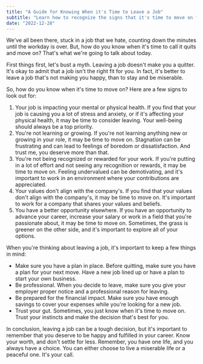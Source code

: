 ```yaml
---
title: "A Guide for Knowing When it's Time to Leave a Job"
subtitle: "Learn how to recognize the signs that it's time to move on from your job and take control of your career with this comprehensive guide."
date: "2022-12-28"
---
```


We've all been there, stuck in a job that we hate, counting down the minutes until the workday is over. But, how do you know when it's time to call it quits and move on? That's what we're going to talk about today.

First things first, let's bust a myth. Leaving a job doesn't make you a quitter. It's okay to admit that a job isn't the right fit for you. In fact, it's better to leave a job that's not making you happy, than to stay and be miserable.

So, how do you know when it's time to move on? Here are a few signs to look out for:

1. Your job is impacting your mental or physical health.
If you find that your job is causing you a lot of stress and anxiety, or if it's affecting your physical health, it may be time to consider leaving. Your well-being should always be a top priority.
2. You're not learning or growing.
If you're not learning anything new or growing in your role, it may be time to move on. Stagnation can be frustrating and can lead to feelings of boredom or dissatisfaction. And trust me, you deserve more than that.
3. You're not being recognized or rewarded for your work.
If you're putting in a lot of effort and not seeing any recognition or rewards, it may be time to move on. Feeling undervalued can be demotivating, and it's important to work in an environment where your contributions are appreciated.
4. Your values don't align with the company's.
If you find that your values don't align with the company's, it may be time to move on. It's important to work for a company that shares your values and beliefs.
5. You have a better opportunity elsewhere.
If you have an opportunity to advance your career, increase your salary or work in a field that you're passionate about, it may be time to move on. Sometimes, the grass is greener on the other side, and it's important to explore all of your options.

When you're thinking about leaving a job, it's important to keep a few things in mind:

- Make sure you have a plan in place. Before quitting, make sure you have a plan for your next move. Have a new job lined up or have a plan to start your own business.
- Be professional. When you decide to leave, make sure you give your employer proper notice and a professional reason for leaving.
- Be prepared for the financial impact. Make sure you have enough savings to cover your expenses while you're looking for a new job.
- Trust your gut. Sometimes, you just know when it's time to move on. Trust your instincts and make the decision that's best for you.

In conclusion, leaving a job can be a tough decision, but it's important to remember that you deserve to be happy and fulfilled in your career. Know your worth, and don't settle for less. Remember, you have one life, and you always have a choice. You can either choose to live a miserable life or a peaceful one. It's your call.